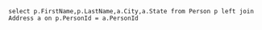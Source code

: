     select p.FirstName,p.LastName,a.City,a.State from Person p left join Address a on p.PersonId = a.PersonId
